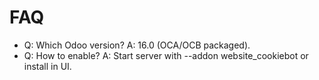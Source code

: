 # FAQ

- Q: Which Odoo version? A: 16.0 (OCA/OCB packaged).
- Q: How to enable? A: Start server with --addon website_cookiebot or install in UI.
